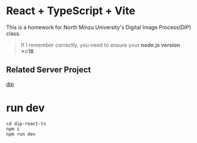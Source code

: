 # React + TypeScript + Vite

This is a homework for North Minzu University's Digital Image Process(DIP) class.

> If I remember correctly, you need to ensure your **node.js version >=18**

## Related Server Project

[dip](https://github.com/sun2ot/dip)

# run dev

```
cd dip-react-ts
npm i
npm run dev
```
